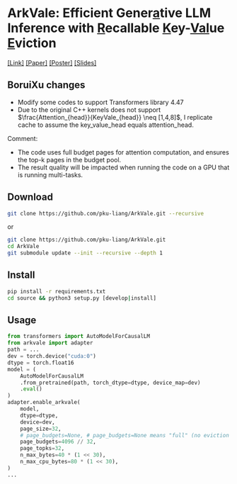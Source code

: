 # ArkVale: Efficient Gener<ins>a</ins>tive LLM Inference with <ins>R</ins>ecallable <ins>K</ins>ey-<ins>Val</ins>ue <ins>E</ins>viction 

[\[Link\]](https://neurips.cc/virtual/2024/poster/96635) [\[Paper\]](./media/arkvale-nips24-paper.pdf) [\[Poster\]](./media/arkvale-nips24-poster.pdf) [\[Slides\]](./media/arkvale-nips24-talk.pdf)


## BoruiXu changes

- Modify some codes to support Transformers library 4.47
- Due to the original C++ kernels does not support $\frac{Attention_{head}}{KeyVale_{head}} \neq [1,4,8]$, I replicate cache to assume the key_value_head equals attention_head.


Comment: 
- The code uses full budget pages for attention computation, and ensures the top-k pages in the budget pool.
- The result quality will be impacted when running the code on a GPU that is running multi-tasks.

## Download

```bash
git clone https://github.com/pku-liang/ArkVale.git --recursive 
```

or 

```bash
git clone https://github.com/pku-liang/ArkVale.git
cd ArkVale
git submodule update --init --recursive --depth 1 
```

## Install 

```bash
pip install -r requirements.txt
cd source && python3 setup.py [develop|install]
```

## Usage 

```python
from transformers import AutoModelForCausalLM
from arkvale import adapter
path = ...
dev = torch.device("cuda:0")
dtype = torch.float16
model = (
    AutoModelForCausalLM
    .from_pretrained(path, torch_dtype=dtype, device_map=dev)
    .eval()
)
adapter.enable_arkvale(
    model, 
    dtype=dtype, 
    device=dev, 
    page_size=32,
    # page_budgets=None, # page_budgets=None means "full" (no eviction & recall)
    page_budgets=4096 // 32,
    page_topks=32,
    n_max_bytes=40 * (1 << 30),
    n_max_cpu_bytes=80 * (1 << 30),
)
...
```
